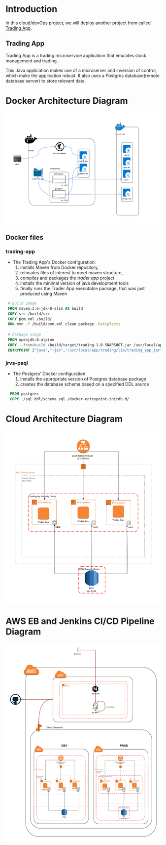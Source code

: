 # Introduction
In this cloud/devOps project, we will deploy another project from called [Trading App](https://github.com/mazh-jarvis/trading).

## Trading App
Trading App is a trading microservice application that emulates stock management and trading.

This Java application makes use of a microserver and inversion of control, which make the application robust. It also uses a Postgres database(remote database server) to store relevant data.

# Docker Architecture Diagram
![](assets/images/docker_arch.png)

## Docker files
  ### trading-app
   - The Trading App's Docker configuration:
        1. installs Maven from Docker repository,
        1. relocates files of interest to meet maven structure,
        1. compiles and packages the *trader app* project
        1. installs the minimal version of java development tools
        1. finally runs the Trader App executable package, that was just produced using Maven
   ```dockerfile
    # Build image
    FROM maven:3.6-jdk-8-slim AS build
    COPY src /build/src
    COPY pom.xml /build/
    RUN mvn -f /build/pom.xml clean package -DskipTests

    # Package stage
    FROM openjdk:8-alpine
    COPY --from=build /build/target/trading-1.0-SNAPSHOT.jar /usr/local/app/trading/lib/trading_app.jar
    ENTRYPOINT ["java","-jar","/usr/local/app/trading/lib/trading_app.jar"]
```

  ### jrvs-psql
   - The Postgres' Docker configuration:
        1. installs the appropriate version of Postgres database package
        1. creates the database schema based on a specified DDL source
  ```dockerfile
    FROM postgres
    COPY ./sql_ddl/schema.sql /docker-entrypoint-initdb.d/
```

# Cloud Architecture Diagram
![](assets/images/cloud_app_arch.png)

# AWS EB and Jenkins CI/CD Pipeline Diagram
![](assets/images/aws_eb_jenkins_pipeline.png)